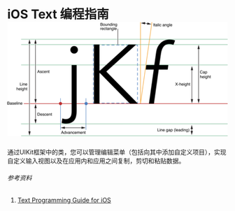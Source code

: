 # iOS Text 编程指南![](/assets/textprogramming.png)

通过UIKit框架中的类，您可以管理编辑菜单（包括向其中添加自定义项目），实现自定义输入视图以及在应用内和应用之间复制，剪切和粘贴数据。

###### 参考资料

1. [Text Programming Guide for iOS](https://developer.apple.com/library/content/documentation/StringsTextFonts/Conceptual/TextAndWebiPhoneOS/Introduction/Introduction.html#//apple_ref/doc/uid/TP40009542)



